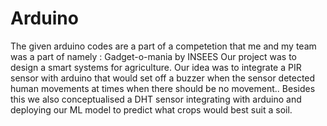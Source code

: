 # Arduino
The given arduino codes are a part of a competetion that me and my team was a part of namely : Gadget-o-mania by INSEES 
Our project was to design a smart systems for agriculture. Our idea was to integrate a PIR sensor with arduino that would set off a buzzer when the sensor detected human movements at times when there should be no movement..
Besides this we also conceptualised a DHT sensor integrating with arduino and deploying our ML model to predict what crops would best suit a soil.
